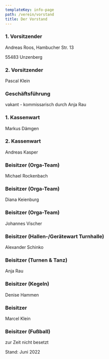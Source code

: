 ```yaml
---
templateKey: info-page
path: /verein/vorstand
title: Der Vorstand
---
```

### 1. Vorsitzender

Andreas Roos, Hambucher Str. 13 

55483 Unzenberg

### 2. Vorsitzender

Pascal Klein

### Geschäftsführung

vakant - kommissarisch durch Anja Rau

### 1. Kassenwart

Markus Dämgen

### 2. Kassenwart

Andreas Kasper

### Beisitzer (Orga-Team)

Michael Rockenbach

### Beisitzer (Orga-Team)

Diana Keienburg

### Beisitzer (Orga-Team)

Johannes Vischer

### Beisitzer (Hallen-/Gerätewart Turnhalle)

Alexander Schinko

### Beisitzer (Turnen & Tanz)

Anja Rau

### Beisitzer (Kegeln)

Denise Hammen

### Beisitzer

Marcel Klein

### Beisitzer (Fußball)

zur Zeit nicht besetzt

Stand: Juni 2022